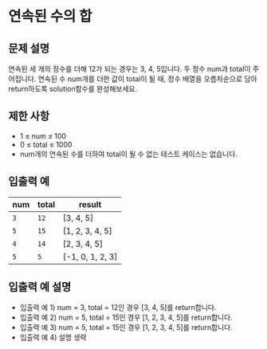 <h1>연속된 수의 합</h1>


<h2>문제 설명</h2>
연속된 세 개의 정수를 더해 12가 되는 경우는 3, 4, 5입니다. 두 정수 num과 total이 주어집니다. 연속된 수 num개를 더한 값이 total이 될 때, 정수 배열을 오름차순으로 담아 return하도록 solution함수를 완성해보세요.


<h2>제한 사항</h2>


- 1 ≤ num ≤ 100
- 0 ≤ total ≤ 1000
- num개의 연속된 수를 더하여 total이 될 수 없는 테스트 케이스는 없습니다.


<h2>입출력 예</h2>

|num|total|result|
|---|---|---|
|`3`|`12`|[3, 4, 5]|
|`5`|`15`|[1, 2, 3, 4, 5]|
|`4`|`14`|[2, 3, 4, 5]|
|`5`|`5`|[-1, 0, 1, 2, 3]|


<h2>입출력 예 설명</h2>


- 입출력 예 1) num = 3, total = 12인 경우 [3, 4, 5]를 return합니다.
- 입출력 예 2) num = 5, total = 15인 경우 [1, 2, 3, 4, 5]를 return합니다.
- 입출력 예 3) num = 5, total = 15인 경우 [1, 2, 3, 4, 5]를 return합니다.
- 입출력 예 4) 설명 생략
